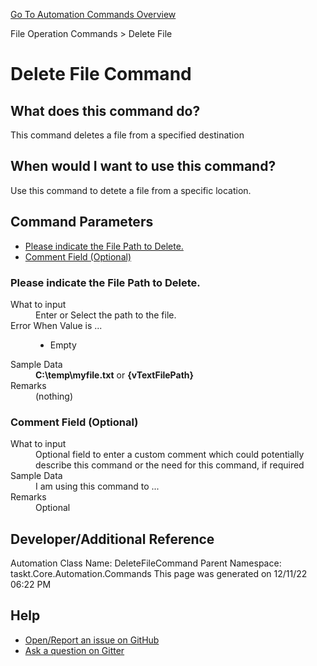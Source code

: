 <!--TITLE: Delete File Command -->
<!-- SUBTITLE: a command in the File Operation Commands group. -->
[Go To Automation Commands Overview](/automation-commands.md)


File Operation Commands &gt; Delete File


# Delete File Command


## What does this command do?
This command deletes a file from a specified destination


## When would I want to use this command?
Use this command to detete a file from a specific location.


## Command Parameters
- [Please indicate the File Path to Delete.](#param_0)
- [Comment Field (Optional)](#param_1)


<a id="param_0"></a>
### Please indicate the File Path to Delete.


<dl>
<dt>What to input</dt><dd>Enter or Select the path to the file.</dd>
<dt></dt><dd></dd>
<dt>Error When Value is ...</dt><dd><ul>
<li>Empty</li>
</ul></dd><dt>Sample Data</dt><dd><strong>C:\temp\myfile.txt</strong> or <strong>{vTextFilePath}</strong></dd>
<dt>Remarks</dt><dd>(nothing)</dd>
</dl>




<a id="param_1"></a>
### Comment Field (Optional)


<dl>
<dt>What to input</dt><dd>Optional field to enter a custom comment which could potentially describe this command or the need for this command, if required</dd>
<dt></dt><dd></dd>
<dt>Sample Data</dt><dd>I am using this command to ...</dd>
<dt>Remarks</dt><dd>Optional</dd>
</dl>




## Developer/Additional Reference
Automation Class Name: DeleteFileCommand
Parent Namespace: taskt.Core.Automation.Commands
This page was generated on 12/11/22 06:22 PM


## Help
- [Open/Report an issue on GitHub](https://github.com/saucepleez/taskt/issues/new)
- [Ask a question on Gitter](https://gitter.im/taskt-rpa/Lobby)
